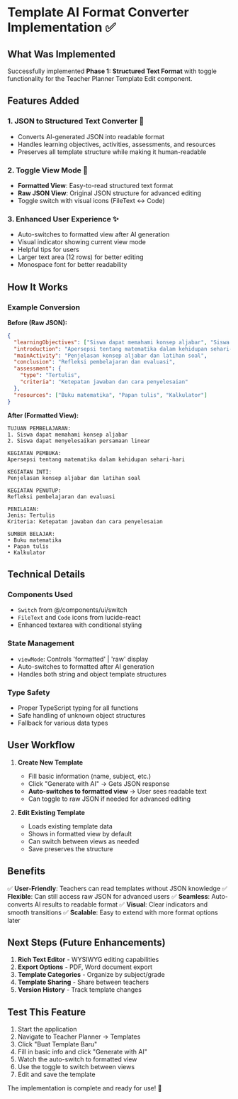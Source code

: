 # Template AI Format Converter Implementation ✅

## What Was Implemented

Successfully implemented **Phase 1: Structured Text Format** with toggle functionality for the Teacher Planner Template Edit component.

## Features Added

### 1. **JSON to Structured Text Converter** 📄
- Converts AI-generated JSON into readable format
- Handles learning objectives, activities, assessments, and resources
- Preserves all template structure while making it human-readable

### 2. **Toggle View Mode** 🔄
- **Formatted View**: Easy-to-read structured text format
- **Raw JSON View**: Original JSON structure for advanced editing
- Toggle switch with visual icons (FileText ↔ Code)

### 3. **Enhanced User Experience** ✨
- Auto-switches to formatted view after AI generation
- Visual indicator showing current view mode
- Helpful tips for users
- Larger text area (12 rows) for better editing
- Monospace font for better readability

## How It Works

### Example Conversion

**Before (Raw JSON):**
```json
{
  "learningObjectives": ["Siswa dapat memahami konsep aljabar", "Siswa dapat menyelesaikan persamaan linear"],
  "introduction": "Apersepsi tentang matematika dalam kehidupan sehari-hari",
  "mainActivity": "Penjelasan konsep aljabar dan latihan soal",
  "conclusion": "Refleksi pembelajaran dan evaluasi",
  "assessment": {
    "type": "Tertulis",
    "criteria": "Ketepatan jawaban dan cara penyelesaian"
  },
  "resources": ["Buku matematika", "Papan tulis", "Kalkulator"]
}
```

**After (Formatted View):**
```text
TUJUAN PEMBELAJARAN:
1. Siswa dapat memahami konsep aljabar
2. Siswa dapat menyelesaikan persamaan linear

KEGIATAN PEMBUKA:
Apersepsi tentang matematika dalam kehidupan sehari-hari

KEGIATAN INTI:
Penjelasan konsep aljabar dan latihan soal

KEGIATAN PENUTUP:
Refleksi pembelajaran dan evaluasi

PENILAIAN:
Jenis: Tertulis
Kriteria: Ketepatan jawaban dan cara penyelesaian

SUMBER BELAJAR:
• Buku matematika
• Papan tulis
• Kalkulator
```

## Technical Details

### Components Used
- `Switch` from @/components/ui/switch
- `FileText` and `Code` icons from lucide-react
- Enhanced textarea with conditional styling

### State Management
- `viewMode`: Controls 'formatted' | 'raw' display
- Auto-switches to formatted after AI generation
- Handles both string and object template structures

### Type Safety
- Proper TypeScript typing for all functions
- Safe handling of unknown object structures
- Fallback for various data types

## User Workflow

1. **Create New Template**
   - Fill basic information (name, subject, etc.)
   - Click "Generate with AI" → Gets JSON response
   - **Auto-switches to formatted view** → User sees readable text
   - Can toggle to raw JSON if needed for advanced editing

2. **Edit Existing Template**
   - Loads existing template data
   - Shows in formatted view by default
   - Can switch between views as needed
   - Save preserves the structure

## Benefits

✅ **User-Friendly**: Teachers can read templates without JSON knowledge
✅ **Flexible**: Can still access raw JSON for advanced users
✅ **Seamless**: Auto-converts AI results to readable format
✅ **Visual**: Clear indicators and smooth transitions
✅ **Scalable**: Easy to extend with more format options later

## Next Steps (Future Enhancements)

1. **Rich Text Editor** - WYSIWYG editing capabilities
2. **Export Options** - PDF, Word document export
3. **Template Categories** - Organize by subject/grade
4. **Template Sharing** - Share between teachers
5. **Version History** - Track template changes

## Test This Feature

1. Start the application
2. Navigate to Teacher Planner → Templates
3. Click "Buat Template Baru"
4. Fill in basic info and click "Generate with AI"
5. Watch the auto-switch to formatted view
6. Use the toggle to switch between views
7. Edit and save the template

The implementation is complete and ready for use! 🎉
